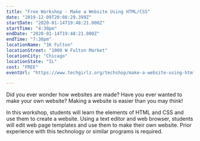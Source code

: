 ```yaml
---
title: "Free Workshop - Make a Website Using HTML/CSS"
date: "2019-12-09T20:08:29.399Z"
startDate: "2020-01-14T19:48:21.000Z"
startTime: "4:30pm"
endDate: "2020-01-14T19:48:21.000Z"
endTime: "7:30pm"
locationName: "1K Fulton"
locationStreet: "1000 W Fulton Market"
locationCity: "Chicago"
locationState: "IL"
cost: "FREE"
eventUrl: "https://www.techgirlz.org/techshop/make-a-website-using-html-css-2/"

---
```


Did you ever wonder how websites are made? Have you ever wanted to make your own website? Making a website is easier than you may think!

In this workshop, students will learn the elements of HTML and CSS and use them to create a website. Using a text editor and web browser, students will edit web page templates and use them to make their own website. Prior experience with this technology or similar programs is required.

